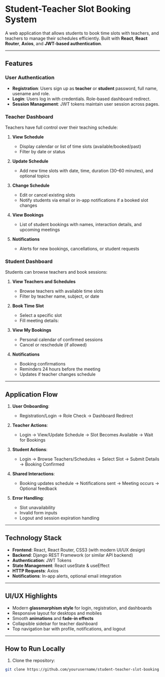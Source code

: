 # Student-Teacher Slot Booking System

A web application that allows students to book time slots with teachers, and teachers to manage their schedules efficiently. Built with **React**, **React Router**, **Axios**, and **JWT-based authentication**.

---

## Features

### User Authentication
- **Registration**: Users sign up as **teacher** or **student** password, full name, usename and role. 
- **Login**: Users log in with credentials. Role-based dashboard redirect.
- **Session Management**: JWT tokens maintain user session across pages.

### Teacher Dashboard
Teachers have full control over their teaching schedule:

1. **View Schedule**  
   - Display calendar or list of time slots (available/booked/past)  
   - Filter by date or status

2. **Update Schedule**  
   - Add new time slots with date, time, duration (30–60 minutes), and optional topics

3. **Change Schedule**  
   - Edit or cancel existing slots  
   - Notify students via email or in-app notifications if a booked slot changes

4. **View Bookings**  
   - List of student bookings with names, interaction details, and upcoming meetings

5. **Notifications**  
   - Alerts for new bookings, cancellations, or student requests

### Student Dashboard
Students can browse teachers and book sessions:

1. **View Teachers and Schedules**  
   - Browse teachers with available time slots  
   - Filter by teacher name, subject, or date

2. **Book Time Slot**  
   - Select a specific slot  
   - Fill meeting details:
    
3. **View My Bookings**  
   - Personal calendar of confirmed sessions  
   - Cancel or reschedule (if allowed)

4. **Notifications**  
   - Booking confirmations  
   - Reminders 24 hours before the meeting  
   - Updates if teacher changes schedule

---

## Application Flow

1. **User Onboarding**:  
   - Registration/Login → Role Check → Dashboard Redirect

2. **Teacher Actions**:  
   - Login → View/Update Schedule → Slot Becomes Available → Wait for Bookings

3. **Student Actions**:  
   - Login → Browse Teachers/Schedules → Select Slot → Submit Details → Booking Confirmed

4. **Shared Interactions**:  
   - Booking updates schedule → Notifications sent → Meeting occurs → Optional feedback

5. **Error Handling**:  
   - Slot unavailability  
   - Invalid form inputs  
   - Logout and session expiration handling

---

## Technology Stack
- **Frontend**: React, React Router, CSS3 (with modern UI/UX design)
- **Backend**: Django REST Framework (or similar API backend)
- **Authentication**: JWT Tokens
- **State Management**: React useState & useEffect
- **HTTP Requests**: Axios
- **Notifications**: In-app alerts, optional email integration

---

## UI/UX Highlights
- Modern **glassmorphism style** for login, registration, and dashboards  
- Responsive layout for desktops and mobiles  
- Smooth **animations** and **fade-in effects**  
- Collapsible sidebar for teacher dashboard  
- Top navigation bar with profile, notifications, and logout

---

## How to Run Locally

1. Clone the repository:
```bash
git clone https://github.com/yourusername/student-teacher-slot-booking.git
